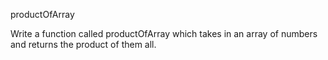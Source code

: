 productOfArray

Write a function called productOfArray which takes in an array of numbers and returns the product of them all.